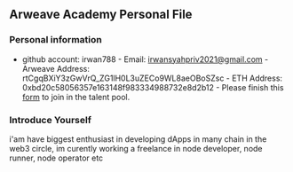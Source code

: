 ## Arweave Academy Personal File
### Personal information
- github account: irwan788 - Email: irwansyahpriv2021@gmail.com - Arweave 
Address: rtCgqBXiY3zGwVrQ_ZG1lH0L3uZECo9WL8aeOBoSZsc - ETH Address: 
0xbd20c58056357e163148f983334988732e8d2b12 - Please finish this 
[form](https://docs.google.com/forms/d/e/1FAIpQLSfWA5fIIcBgmRppm3jNz5vmf9Mai_QMVil-2pO4r7YKn_Zhtw/viewform?usp=sf_link) 
to join in the talent pool.
### Introduce Yourself
 i'am have biggest enthusiast in developing dApps in many chain in the web3 circle, im curently working a freelance in node developer, node runner, node operator etc
